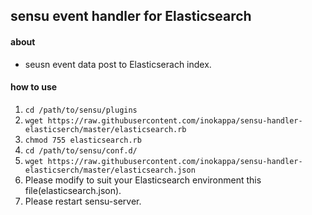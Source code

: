 ## sensu event handler for Elasticsearch

#### about

 * seusn event data post to Elasticserach index.

#### how to use

 1. `cd /path/to/sensu/plugins`
 1. `wget https://raw.githubusercontent.com/inokappa/sensu-handler-elasticserch/master/elasticsearch.rb` 
 1. `chmod 755 elasticsearch.rb`
 1. `cd /path/to/sensu/conf.d/`
 1. `wget https://raw.githubusercontent.com/inokappa/sensu-handler-elasticserch/master/elasticsearch.json`
 1. Please modify to suit your Elasticsearch environment this file(elasticsearch.json).
 1. Please restart sensu-server.